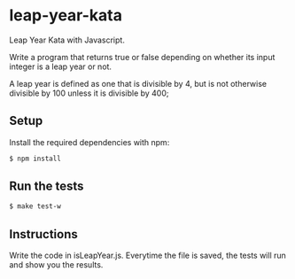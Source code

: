 leap-year-kata
==============

Leap Year Kata with Javascript.

Write a program that returns true or false depending on whether its input integer is a leap year or not.

A leap year is defined as one that is divisible by 4, but is not otherwise divisible by 100 unless it is divisible by 400;

## Setup
Install the required dependencies with npm:

```bash
$ npm install
```

## Run the tests
```bash
$ make test-w
```

## Instructions
Write the code in isLeapYear.js. Everytime the file is saved, the tests will run and show you the results.


